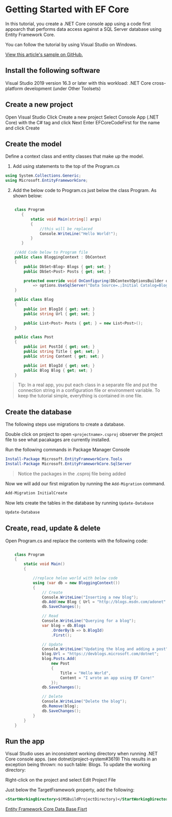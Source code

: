 # Getting Started with EF Core


In this tutorial, you create a .NET Core console app using a code first appoarch that performs data access against a SQL Server database using Entity Framework Core.

You can follow the tutorial by using Visual Studio on Windows.

[View this article's sample on GitHub.](https://github.com/aspnet/EntityFramework.Docs/tree/master/samples/core/GetStarted)

## Install the following software

Visual Studio 2019 version 16.3 or later with this workload:
.NET Core cross-platform development (under Other Toolsets)

## Create a new project

Open Visual Studio
Click Create a new project
Select Console App (.NET Core) with the C# tag and click Next
Enter EFCoreCodeFirst for the name and click Create

## Create the model

Define a context class and entity classes that make up the model.

1. Add using statements to the top of the Program.cs

```C#
using System.Collections.Generic;
using Microsoft.EntityFrameworkCore;
```

2. Add the below code to Program.cs just below the class Program.  As shown below:


```C#

    class Program
       {
           static void Main(string[] args)
           {
               //this will be replaced
               Console.WriteLine("Hello World!");
           }
       }

    //Add Code below to Program file  
    public class BloggingContext : DbContext
    {
        public DbSet<Blog> Blogs { get; set; }
        public DbSet<Post> Posts { get; set; }

        protected override void OnConfiguring(DbContextOptionsBuilder options)
            => options.UseSqlServer("Data Source=.;Initial Catalog=Blogging;Integrated Security=True");
    }

    public class Blog
    {
        public int BlogId { get; set; }
        public string Url { get; set; }

        public List<Post> Posts { get; } = new List<Post>();
    }

    public class Post
    {
        public int PostId { get; set; }
        public string Title { get; set; }
        public string Content { get; set; }

        public int BlogId { get; set; }
        public Blog Blog { get; set; }
    }


```

> Tip: In a real app, you put each class in a separate file and put the connection string in a configuration file or environment variable. To keep the tutorial simple, everything is contained in one file.

## Create the database

The following steps use migrations to create a database.

Double click on project to open `<projectname>.csproj`
observer the project file to see what pacakages are currently installed.

Run the following commands in Package Manager Console

```powershell
Install-Package Microsoft.EntityFrameworkCore.Tools
Install-Package Microsoft.EntityFrameworkCore.SqlServer
```

>Notice the packages in the .csproj file being added

Now we will add our first migration by running the `Add-Migration` command.

```powershell
Add-Migration InitialCreate
```
Now lets create the tables in the database by running `Update-Database`

```powershell
Update-Database
```

## Create, read, update & delete

Open Program.cs and replace the contents with the following code:

```C#

    class Program
    {
        static void Main()
        {

            //replace heloo world with below code
            using (var db = new BloggingContext())
            {
                // Create
                Console.WriteLine("Inserting a new blog");
                db.Add(new Blog { Url = "http://blogs.msdn.com/adonet" });
                db.SaveChanges();

                // Read
                Console.WriteLine("Querying for a blog");
                var blog = db.Blogs
                    .OrderBy(b => b.BlogId)
                    .First();

                // Update
                Console.WriteLine("Updating the blog and adding a post");
                blog.Url = "https://devblogs.microsoft.com/dotnet";
                blog.Posts.Add(
                    new Post
                    {
                        Title = "Hello World",
                        Content = "I wrote an app using EF Core!"
                    });
                db.SaveChanges();

                // Delete
                Console.WriteLine("Delete the blog");
                db.Remove(blog);
                db.SaveChanges();
            }
        }
    }

```

## Run the app

Visual Studio uses an inconsistent working directory when running .NET Core console apps. (see dotnet/project-system#3619) This results in an exception being thrown: no such table: Blogs. To update the working directory:

Right-click on the project and select Edit Project File

Just below the TargetFramework property, add the following:

```xml
<StartWorkingDirectory>$(MSBuildProjectDirectory)</StartWorkingDirectory>


```

[Entity Framework Core Data Base Fisrt](https://github.com/kwkraus/HOW-Sessions/blob/master/sessions/entityframeworkcore/EF_Core_Database_First.md)